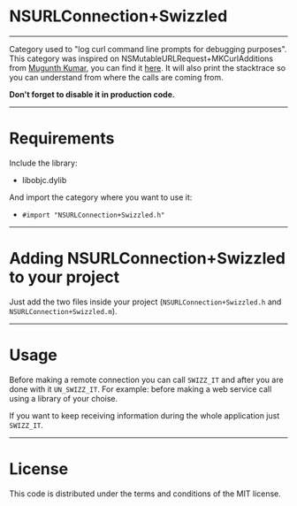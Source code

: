 NSURLConnection+Swizzled
=============
-------------

Category used to "log curl command line prompts for debugging purposes". This category was inspired on NSMutableURLRequest+MKCurlAdditions from [Mugunth Kumar](https://twitter.com/mugunthkumar), you can find it [here](https://github.com/MugunthKumar/CurlNSMutableURLRequestDemo). It will also print the stacktrace so you can understand from where the calls are coming from.

**Don't forget to disable it in production code.**

------------
Requirements
============

Include the library:

* libobjc.dylib

And import the category where you want to use it:

* `#import "NSURLConnection+Swizzled.h"`

------------------------------------
Adding NSURLConnection+Swizzled to your project
====================================

Just add the two files inside your project (`NSURLConnection+Swizzled.h` and `NSURLConnection+Swizzled.m`).

-----
Usage
=====

Before making a remote connection you can call `SWIZZ_IT` and after you are done with it `UN_SWIZZ_IT`. For example: before making a web service call using a library of your choise. 


If you want to keep receiving information during the whole application just `SWIZZ_IT`.

-------
License
=======

This code is distributed under the terms and conditions of the MIT license. 
